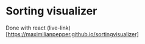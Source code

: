 # Sorting visualizer

Done with react
(live-link)[https://maximilianpepper.github.io/sortingvisualizer]
